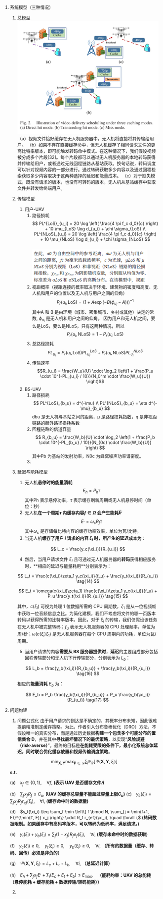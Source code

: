 1. 系统模型（三种情况）
   1. 总模型
    ![alt text](image.png)
    （a）视频文件恰好缓存在无人机服务器中，无人机将直接将其传输给用户。
    （b）如果不存在直接缓存命中，但无人机缓存了相同请求文件的更高比特率版本，即可能触发转码命中模式。在这种情况下，我们假设视频被分成多个片段[32]。每个片段都可以通过无人机服务器的本地转码获得并传输给用户，或者通过无线回程链路从基站获取。换句话说，转码调度可以针对视频内容的一部分进行。通过转码获取多少内容以及通过回程检索获取多少内容取决于这两种选择的延迟和能量成本。
    （c）对于缺失模式，既没有请求的版本，也没有可转码的版本，无人机从基站缓存中获取文件并转发给终端用户。
    2. 传输模型
       1. 用户-UAV
          1. 路径损耗
          $$
           PL^{LoS}_{u_i} = 20 \log \left( \frac{4 \pi f_c d_0}{c} \right) + 10 \mu_{LoS} \log d_{u_i} + \chi \sigma_{LoS} \\
           PL^{NLoS}_{u_i} = 20 \log \left( \frac{4 \pi f_c d_0}{c} \right) + 10 \mu_{NLoS} \log d_{u_i} + \chi \sigma_{NLoS}
          $$     
          ![alt text](image-1.png)
          2. 视距概率（视距连接的概率取决于环境、建筑物的密度和高度、无人机和用户的位置以及无人机与用户之间的仰角）
          $$P_r(u_i, \text{LoS}) = \left(1 + A \exp\left(-B(\phi_{u_i} - A)\right)\right)^{-1}$$
          其中A 和 B 是由环境（城市、密集城市、乡村或其他）决定的常数, $\phi_{u_i}$ 是无人机和用户之间的仰角。
          因为用户和无人机之间，要么是LoS，要么是NLoS，只有这两种情况，所以
          $$P_r(u_i, \text{NLoS}) = 1 - P_r(u_i, \text{LoS})$$
          3. 总路径损耗
            $$PL_{u_i} = P_r(u_i, \text{LoS}) PL^{LoS}_{u_i} + P_r(u_i, \text{NLoS}) PL^{NLoS}_{u_i}$$
          4. 传输速率
               $$R_{u_i} = \frac{W_u}{U} \cdot \log_2 \left(1 + \frac{P_u \cdot 10^{-PL_{u_i} / 10}}{N_0^m \cdot \frac{W_u}{U}} \right)$$
       2. BS-UAV
          1. 路径损耗
          $$
          PL^{LoS}_{b_u} = d^{-\mu} \\
          PL^{NLoS}_{b_u} = \eta d^{-\mu}_{b_u} 
          $$ 
          dbu 是无人机与基站之间的距离，μ 是路径损耗指数，η 是非视距链路的额外路径损耗系数
          2. 回程链路的信道容量
          $$
            R_{b_u} = \frac{W_b}{U} \cdot \log_2 \left(1 + \frac{P_b \cdot 10^{-PL_{b_u} / 10}}{N_{0c} \cdot \frac{W_b}{U}} \right)
          $$
          其中Pb 为基站的发射功率，N0c 为蜂窝噪声功率谱密度。
          3. 
    3. 延迟与能耗模型
       1. 无人机**悬停时的能量消耗**
       $$ E_h=P_h\tau$$
       其中Ph 表示悬停功率，$τ$ 表示缓存刷新周期或无人机悬停时间（单位：秒）
       2. 无人机**在一个周期$τ$ 内缓存内容$f ∈Ω$ 会产生能耗$E^,$**
       $$E^,  = ω_c R_f τ$$
       其中$ω_c$ 是存储每比特内容的缓存功率效率，单位为瓦/比特。
       3. 当无人机**缓存了用户 $i$ 请求的内容 $\xi_i$ 时，所产生的延迟成本为**：

        $$
        L_c = \frac{y_c(\xi_i)}{R_{u_i}} 
        $$ 

       4. 然后，当用户请求文件 $\xi_i$ 且可通过无人机服务器的**转码**获得相应服务时，**相应的延迟与能量耗⽤**分别表示为：

        $$
        L_t = \frac{c(\xi_i)\zeta_1 y_c(\xi_i)}{f_u} + \frac{y_t(\xi_i)}{R_{u_i}} \tag{14}
        $$

        $$
        E_t = \omega(c(\xi_i)\zeta_1) \frac{c(\xi_i)\zeta_1 y_c(\xi_i)}{f_u} + P_u \frac{y_t(\xi_i)}{R_{u_i}} \tag{15}
        $$

        其中，$c(\xi_i)$ 可视为处理 1 位数据所需的 CPU 周期数，$\zeta_1$ 是从⼀位视频帧中获取⼀位音频信息之比。为简化建模，我们不考虑将文件的哪⼀页版本转码以获得所需的比特率版本。因此，对于 $\xi_i$ 的传输，我们仅假设该任务在无人机中被完整转码；$f_u$ 表示无人机服务器的 CPU 处理频率，单位为周/秒；$\omega(c(\xi_i)\zeta_1)$ 是无人机服务器在每个 CPU 周期内的功耗，单位为瓦/周期。

       5. 当用户请求的内容**需要从 BS 服务器提供时**，**延迟**的主要组成部分包括回程传输部分和无人机下行传输部分，分别表示为 $L_b$：

        $$
        L_b = \frac{y_b(\xi_i)}{R_{b_u}} + \frac{y_b(\xi_i)}{R_{u_i}} \tag{16}
        $$

        相应的**能量消耗** $E_b$ 为：

        $$
        E_b = P_b \frac{y_b(\xi_i)}{R_{b_u}} + P_u \frac{y_b(\xi_i)}{R_{u_i}} \tag{17}
        $$
   
2. 问题构建
   1. 问题公式化
   由于用户请求的到达是不确定的，其概率分布未知，因此很难提前精准制定缓存策略。为此，作者引入分布鲁棒优化（DRO）方法，不假设唯一的真实分布，而是通过历史数据**构建一个包含多个可能分布的置信集合 D**，并在其中**寻找最坏情况下的最优策略**，以实现“**风险规避（risk-averse）**”。最终的目标是**在能耗受限的条件下，最小化系统总体延迟，同时联合优化缓存放置和视频传输调度策略**。

    $$
    \min_{\mathbf{X}, \mathbf{Y}} \max_{\mathbf{P} \in \mathcal{D}} \sum_i \mathbb{E}_{\mathbb{P}} \left[ \Psi(\mathbf{X}, \mathbf{Y}, \xi_i) \right]
    $$

    **s.t.**

    (a) $x_f \in \{0, 1\}, \quad \forall f,$ **(表示 UAV 是否缓存文件$𝑓$)**

    (b) $\sum_f x_f R_f \leq C_u,$ **(UAV 的缓存总容量不能超过容量上限$C_u$)**
    (c) $y_c(\xi_i) = \sum_f x_f R_f r_{ef}(\xi_i), \quad \forall i,$ **(缓存命中时的数据量)**

    (d) $y_t(\xi_i) \leq \sum_f \min \left\{ f \bmod N, \sum_{j = \min(f+1, F)}^{\min(f', F)} x_j \right\} \cdot R_f r_{ef}(\xi_i), \quad \forall i,$ **(转码数据限制。如果缓存中有高码率版本，可以转码为低码率，满足请求。)**

    (e) $y_t(\xi_i) + y_b(\xi_i) = \sum_f (1 - x_f) R_f e_f(\xi_i), \quad \forall i,$ **(缓存未命中时的数据获取)**

    (f) $y_c(\xi_i) \geq 0,\quad y_t(\xi_i) \geq 0,\quad y_b(\xi_i) \geq 0,\quad \forall i,$ **（所有的数据量（缓存、转码、回传）必须是非负的）**

    (g) $\Psi(\mathbf{X}, \mathbf{Y}, \xi_i) = L_c + L_t + L_b, \quad \forall i,$ **（总延迟计算）**

    (h) $E_h + \sum_f x_f E^, + \sum_i \left( E_c + E_t + E_b \right) \leq E_{\max}.$ **（能耗约束：UAV 的总能耗（悬停能耗 + 缓存能耗 + 数据传输/转码能耗））**

   2. 